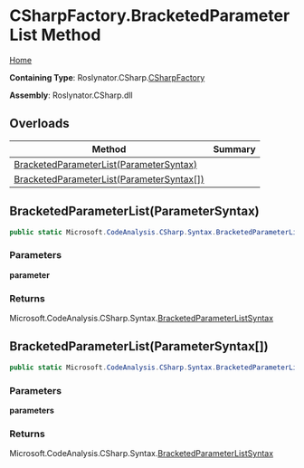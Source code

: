 # CSharpFactory\.BracketedParameterList Method

[Home](../../../../README.md)

**Containing Type**: Roslynator\.CSharp\.[CSharpFactory](../README.md)

**Assembly**: Roslynator\.CSharp\.dll

## Overloads

| Method | Summary |
| ------ | ------- |
| [BracketedParameterList(ParameterSyntax)](#Roslynator_CSharp_CSharpFactory_BracketedParameterList_Microsoft_CodeAnalysis_CSharp_Syntax_ParameterSyntax_) | |
| [BracketedParameterList(ParameterSyntax\[\])](#Roslynator_CSharp_CSharpFactory_BracketedParameterList_Microsoft_CodeAnalysis_CSharp_Syntax_ParameterSyntax___) | |

## BracketedParameterList\(ParameterSyntax\) <a name="Roslynator_CSharp_CSharpFactory_BracketedParameterList_Microsoft_CodeAnalysis_CSharp_Syntax_ParameterSyntax_"></a>

```csharp
public static Microsoft.CodeAnalysis.CSharp.Syntax.BracketedParameterListSyntax BracketedParameterList(Microsoft.CodeAnalysis.CSharp.Syntax.ParameterSyntax parameter)
```

### Parameters

**parameter**

### Returns

Microsoft\.CodeAnalysis\.CSharp\.Syntax\.[BracketedParameterListSyntax](https://docs.microsoft.com/en-us/dotnet/api/microsoft.codeanalysis.csharp.syntax.bracketedparameterlistsyntax)

## BracketedParameterList\(ParameterSyntax\[\]\) <a name="Roslynator_CSharp_CSharpFactory_BracketedParameterList_Microsoft_CodeAnalysis_CSharp_Syntax_ParameterSyntax___"></a>

```csharp
public static Microsoft.CodeAnalysis.CSharp.Syntax.BracketedParameterListSyntax BracketedParameterList(params Microsoft.CodeAnalysis.CSharp.Syntax.ParameterSyntax[] parameters)
```

### Parameters

**parameters**

### Returns

Microsoft\.CodeAnalysis\.CSharp\.Syntax\.[BracketedParameterListSyntax](https://docs.microsoft.com/en-us/dotnet/api/microsoft.codeanalysis.csharp.syntax.bracketedparameterlistsyntax)

